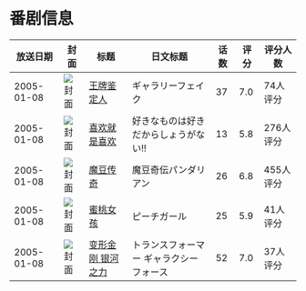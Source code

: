 # 番剧信息

|放送日期|封面|标题|日文标题|话数|评分|评分人数|
|---|---|---|---|---|---|---|
|2005-01-08|![封面](https://lain.bgm.tv/pic/cover/c/ac/ea/8294_w47za.jpg)|[王牌鉴定人](https://bangumi.tv/subject/8294)|ギャラリーフェイク|37|7.0|74人评分|
|2005-01-08|![封面](https://lain.bgm.tv/pic/cover/c/4b/d6/9871_xXtDD.jpg)|[喜欢就是喜欢](https://bangumi.tv/subject/9871)|好きなものは好きだからしょうがない!!|13|5.8|276人评分|
|2005-01-08|![封面](https://lain.bgm.tv/pic/cover/c/7e/21/28359_vQiQI.jpg)|[魔豆传奇](https://bangumi.tv/subject/28359)|魔豆奇伝パンダリアン|26|6.8|455人评分|
|2005-01-08|![封面](https://lain.bgm.tv/pic/cover/c/d8/56/44110_7LL70.jpg)|[蜜桃女孩](https://bangumi.tv/subject/44110)|ピーチガール|25|5.9|41人评分|
|2005-01-08|![封面](https://lain.bgm.tv/pic/cover/c/0b/42/80545_pICX5.jpg)|[变形金刚 银河之力](https://bangumi.tv/subject/80545)|トランスフォーマー ギャラクシーフォース|52|7.0|37人评分|
